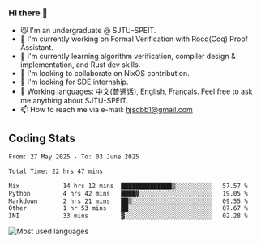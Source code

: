 ### Hi there 👋

<!--
**definfo/definfo** is a ✨ _special_ ✨ repository because its `README.md` (this file) appears on your GitHub profile.

Here are some ideas to get you started:

- 🔭 I’m currently working on ...
- 🌱 I’m currently learning ...
- 👯 I’m looking to collaborate on ...
- 🤔 I’m looking for help with ...
- 💬 Ask me about ...
- 📫 How to reach me: ...
- 😄 Pronouns: ...
- ⚡ Fun fact: ...
-->

- 😼 I'm an undergraduate @ SJTU-SPEIT.
- 🔭 I'm currently working on Formal Verification with Rocq(Coq) Proof Assistant.
- 🌱 I'm currently learning algorithm verification, compiler design & implementation, and Rust dev skills.
- 👯 I'm looking to collaborate on NixOS contribution.
- 🤔 I'm looking for SDE internship.
- 💬 Working languages: 中文(普通话), English, Français. Feel free to ask me anything about SJTU-SPEIT.
- 📫 How to reach me via e-mail: hjsdbb1@gmail.com

## Coding Stats

<!--START_SECTION:waka-->

```txt
From: 27 May 2025 - To: 03 June 2025

Total Time: 22 hrs 47 mins

Nix            14 hrs 12 mins  ██████████████▒░░░░░░░░░░   57.57 %
Python         4 hrs 42 mins   ████▓░░░░░░░░░░░░░░░░░░░░   19.05 %
Markdown       2 hrs 21 mins   ██▒░░░░░░░░░░░░░░░░░░░░░░   09.55 %
Other          1 hr 53 mins    ██░░░░░░░░░░░░░░░░░░░░░░░   07.67 %
INI            33 mins         ▓░░░░░░░░░░░░░░░░░░░░░░░░   02.28 %
```

<!--END_SECTION:waka-->

![Most used languages](https://github-readme-stats.vercel.app/api/top-langs/?username=definfo&layout=donut&theme=dracula&exclude_repo=xv6-labs-2023)
